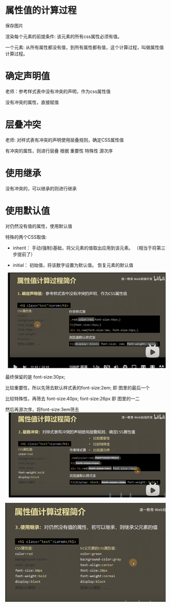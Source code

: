 # 属性值的计算过程

保存图片

<!-- ![](assets/图片) -->

渲染每个元素的前提条件: 该元素的所有css属性必须有值。

一个元素: 从所有属性都没有值，到所有属性都有值，这个计算过程，叫做属性值计算过程。

# 确定声明值

老师：参考样式表中没有冲突的声明，作为css属性值

没有冲突的属性，直接赋值

# 层叠冲突

老师: 对样式表有冲突的声明使用层叠规则，确定CSS属性值

有冲突的属性，则进行层叠
根据 重要性 特殊性 源次序

# 使用继承

没有冲突的，可以继承的则进行继承

# 使用默认值

对仍然没有值的属性，使用默认值

特殊的两个CSS取值:
- inherit： 手动(强制)基础，将父元素的值取出应用到该元素。
  （相当于将第三步提前了）

- initial： 初始值，将该数字设置为默认值。
    恢复元素的默认值

![](assets/确定声明值.png)

最终保留的是 font-size:30px;

比较重要性，所以先筛去默认样式表的font-size:2em;
即 图里的最后一个


比较特殊性，再筛去 font-size:40px;   font-size:26px
即 图里的一二 

然后再源次序，将font-size:3em筛去
![](assets/层叠冲突.png)

![](assets/使用继承.png)